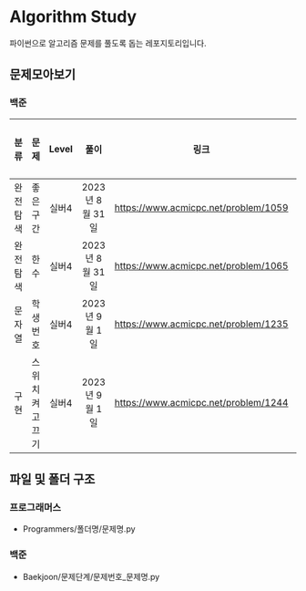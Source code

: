 # Algorithm Study
파이썬으로 알고리즘 문제를 풀도록 돕는 레포지토리입니다.

## 문제모아보기
### 백준
|분류    |문제|Level|풀이          |링크                                |완료여부|
|:------:|:--:|:---:|:------------:|:----------------------------------:|:-------:|
|완전탐색|좋은구간|실버4|2023년 8월 31일|https://www.acmicpc.net/problem/1059| ○   |
|완전탐색|한수|실버4|2023년 8월 31일|https://www.acmicpc.net/problem/1065|     ○   |
|문자열|학생번호|실버4|2023년 9월 1일|https://www.acmicpc.net/problem/1235|  ○   |
|구현|스위치 켜고 끄기|실버4|2023년 9월 1일|https://www.acmicpc.net/problem/1244|  ○   |


## 파일 및 폴더 구조
### 프로그래머스
- Programmers/폴더명/문제명.py

### 백준
- Baekjoon/문제단계/문제번호_문제명.py

